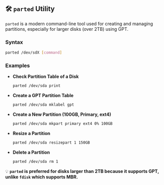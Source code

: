 
## **🛠️ `parted` Utility**  

`parted` is a modern command-line tool used for creating and managing partitions, especially for larger disks (over 2TB) using GPT.

### **Syntax**  
```bash
parted /dev/sdX [command]
```

### **Examples**  

- **Check Partition Table of a Disk**  
  ```bash
  parted /dev/sda print
  ```

- **Create a GPT Partition Table**  
  ```bash
  parted /dev/sda mklabel gpt
  ```

- **Create a New Partition (100GB, Primary, ext4)**  
  ```bash
  parted /dev/sda mkpart primary ext4 0% 100GB
  ```

- **Resize a Partition**  
  ```bash
  parted /dev/sda resizepart 1 150GB
  ```

- **Delete a Partition**  
  ```bash
  parted /dev/sda rm 1
  ```

💡 **`parted` is preferred for disks larger than 2TB because it supports GPT, unlike `fdisk` which supports MBR.**